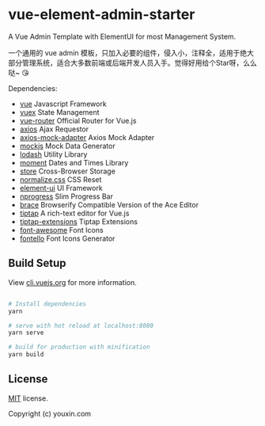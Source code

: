 # vue-element-admin-starter

A Vue Admin Template with ElementUI for most Management System.

一个通用的 vue admin 模板，只加入必要的组件，侵入小，注释全，适用于绝大部分管理系统，适合大多数前端或后端开发人员入手。觉得好用给个Star呀，么么哒~ 😘

Dependencies:

- [vue](https://github.com/vuejs/vue) Javascript Framework
- [vuex](https://github.com/vuejs/vuex) State Management
- [vue-router](https://github.com/vuejs/vue-router) Official Router for Vue.js
- [axios](https://github.com/axios/axios) Ajax Requestor
- [axios-mock-adapter](https://github.com/ctimmerm/axios-mock-adapter) Axios Mock Adapter
- [mockjs](https://github.com/nuysoft/Mock) Mock Data Generator
- [lodash](https://github.com/lodash/lodash) Utility Library
- [moment](https://momentjs.com/) Dates and Times Library
- [store](https://github.com/marcuswestin/store.js) Cross-Browser Storage
- [normalize.css](https://github.com/necolas/normalize.css) CSS Reset
- [element-ui](https://github.com/ElemeFE/element) UI Framework
- [nprogress](https://github.com/rstacruz/nprogress) Slim Progress Bar
- [brace](https://github.com/thlorenz/brace) Browserify Compatible Version of the Ace Editor
- [tiptap](https://github.com/thlorenz/brace) A rich-text editor for Vue.js
- [tiptap-extensions](https://github.com/thlorenz/brace) Tiptap Extensions
- [font-awesome](https://fontawesome.com/v4.7.0/icons/) Font Icons
- [fontello](http://fontello.com/) Font Icons Generator

## Build Setup

View [cli.vuejs.org](https://cli.vuejs.org/) for more information.

``` bash

# Install dependencies
yarn

# serve with hot reload at localhost:8080
yarn serve

# build for production with minification
yarn build


```


## License

[MIT](https://github.com/PanJiaChen/vueAdmin-template/blob/master/LICENSE) license.

Copyright (c) youxin.com
